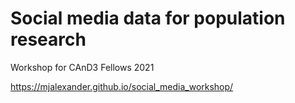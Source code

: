 # Social media data for population research

Workshop for CAnD3 Fellows 2021

https://mjalexander.github.io/social_media_workshop/
